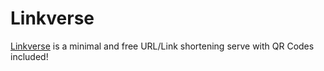 # Linkverse
[Linkverse](https://linkverse.us) is a minimal and free URL/Link shortening serve with QR Codes included!
